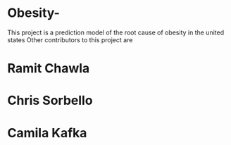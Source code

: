 # Obesity-
This project is a prediction model of the root cause of obesity in the united states
Other contributors to this project are
# Ramit Chawla
# Chris Sorbello
# Camila Kafka
